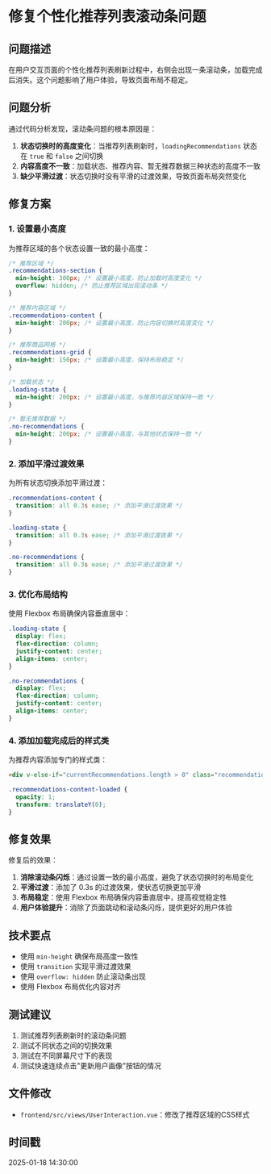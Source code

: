 # 修复个性化推荐列表滚动条问题

## 问题描述
在用户交互页面的个性化推荐列表刷新过程中，右侧会出现一条滚动条，加载完成后消失。这个问题影响了用户体验，导致页面布局不稳定。

## 问题分析
通过代码分析发现，滚动条问题的根本原因是：

1. **状态切换时的高度变化**：当推荐列表刷新时，`loadingRecommendations` 状态在 `true` 和 `false` 之间切换
2. **内容高度不一致**：加载状态、推荐内容、暂无推荐数据三种状态的高度不一致
3. **缺少平滑过渡**：状态切换时没有平滑的过渡效果，导致页面布局突然变化

## 修复方案

### 1. 设置最小高度
为推荐区域的各个状态设置一致的最小高度：

```css
/* 推荐区域 */
.recommendations-section {
  min-height: 300px; /* 设置最小高度，防止加载时高度变化 */
  overflow: hidden; /* 防止推荐区域出现滚动条 */
}

/* 推荐内容区域 */
.recommendations-content {
  min-height: 200px; /* 设置最小高度，防止内容切换时高度变化 */
}

/* 推荐商品网格 */
.recommendations-grid {
  min-height: 150px; /* 设置最小高度，保持布局稳定 */
}

/* 加载状态 */
.loading-state {
  min-height: 200px; /* 设置最小高度，与推荐内容区域保持一致 */
}

/* 暂无推荐数据 */
.no-recommendations {
  min-height: 200px; /* 设置最小高度，与其他状态保持一致 */
}
```

### 2. 添加平滑过渡效果
为所有状态切换添加平滑过渡：

```css
.recommendations-content {
  transition: all 0.3s ease; /* 添加平滑过渡效果 */
}

.loading-state {
  transition: all 0.3s ease; /* 添加平滑过渡效果 */
}

.no-recommendations {
  transition: all 0.3s ease; /* 添加平滑过渡效果 */
}
```

### 3. 优化布局结构
使用 Flexbox 布局确保内容垂直居中：

```css
.loading-state {
  display: flex;
  flex-direction: column;
  justify-content: center;
  align-items: center;
}

.no-recommendations {
  display: flex;
  flex-direction: column;
  justify-content: center;
  align-items: center;
}
```

### 4. 添加加载完成后的样式类
为推荐内容添加专门的样式类：

```html
<div v-else-if="currentRecommendations.length > 0" class="recommendations-content recommendations-content-loaded">
```

```css
.recommendations-content-loaded {
  opacity: 1;
  transform: translateY(0);
}
```

## 修复效果
修复后的效果：

1. **消除滚动条闪烁**：通过设置一致的最小高度，避免了状态切换时的布局变化
2. **平滑过渡**：添加了 0.3s 的过渡效果，使状态切换更加平滑
3. **布局稳定**：使用 Flexbox 布局确保内容垂直居中，提高视觉稳定性
4. **用户体验提升**：消除了页面跳动和滚动条闪烁，提供更好的用户体验

## 技术要点
- 使用 `min-height` 确保布局高度一致性
- 使用 `transition` 实现平滑过渡效果
- 使用 `overflow: hidden` 防止滚动条出现
- 使用 Flexbox 布局优化内容对齐

## 测试建议
1. 测试推荐列表刷新时的滚动条问题
2. 测试不同状态之间的切换效果
3. 测试在不同屏幕尺寸下的表现
4. 测试快速连续点击"更新用户画像"按钮的情况

## 文件修改
- `frontend/src/views/UserInteraction.vue`：修改了推荐区域的CSS样式

## 时间戳
2025-01-18 14:30:00
